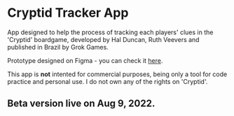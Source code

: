 # Cryptid Tracker App 

App designed to help the process of tracking each players' clues in the 'Cryptid' boardgame, developed by Hal Duncan, Ruth Veevers and published in 
Brazil by Grok Games. 

Prototype designed on Figma - you can check it <a href="https://www.figma.com/file/IBzlFSJP1YyysCBiaZL7GB/CRYPTID!?node-id=0%3A1" target="_blank">here</a>.

This app is <strong>not</strong> intented for commercial purposes, being only a tool for code practice and personal use. 
I do not own any of the rights on 'Cryptid'.

## Beta version live on Aug 9, 2022.